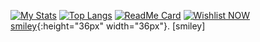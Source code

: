 [![My Stats](https://github-readme-stats.vercel.app/api?username=Just-a-Unity-Dev&show_icons=true&theme=radical)](https://github.com/Just-a-Unity-Dev/glizard-code/)
[![Top Langs](https://github-readme-stats.vercel.app/api/top-langs/?username=Just-a-Unity-Dev&layout=compact)](https://github.com/Just-a-Unity-Dev/glizard-code/)
[![ReadMe Card](https://github-readme-stats.vercel.app/api/pin/?username=Just-a-Unity-Dev&repo=glizard-code)](https://github.com/Just-a-Unity-Dev/glizard-code/)
[![Wishlist NOW](https://i.imgur.com/WnSCBeY.png)](https://store.steampowered.com/app/954850/Kerbal_Space_Program_2/)
[smiley](cool.png){:height="36px" width="36px"}.
[smiley]
